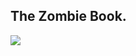 ## The Zombie Book. 
[<img src="http://balloonbros.cc/zombie-book/images/cover.png">](http://balloonbros.cc/zombie-book/)
